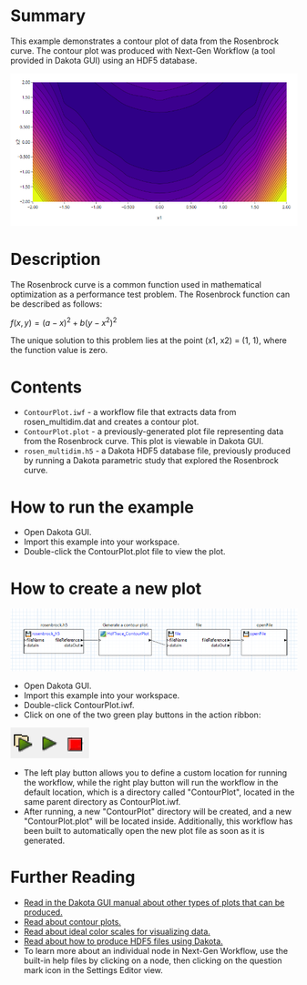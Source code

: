 # Summary

This example demonstrates a contour plot of data from the Rosenbrock curve.  The contour plot was produced with Next-Gen Workflow (a tool provided in Dakota GUI) using an HDF5 database.

![alt text](img/contour_plot.png "Example plot")
 
# Description

The Rosenbrock curve is a common function used in mathematical optimization as a performance test problem.  The Rosenbrock function can be described as follows:

$` f(x,y) = (a-x)^2 + b(y-x^2)^2 `$

The unique solution to this problem lies at the point (x1, x2) = (1, 1), where the function value is zero.

# Contents

- `ContourPlot.iwf` - a workflow file that extracts data from rosen_multidim.dat and creates a contour plot.
- `ContourPlot.plot` - a previously-generated plot file representing data from the Rosenbrock curve.  This plot is viewable in Dakota GUI.
- `rosen_multidim.h5` - a Dakota HDF5 database file, previously produced by running a Dakota parametric study that explored the Rosenbrock curve. 

# How to run the example

- Open Dakota GUI.
- Import this example into your workspace.
- Double-click the ContourPlot.plot file to view the plot.

# How to create a new plot

![alt text](img/workflow.png "The workflow")

- Open Dakota GUI.
- Import this example into your workspace.
- Double-click ContourPlot.iwf.
- Click on one of the two green play buttons in the action ribbon:

![alt text](img/workflowActions.png "Workflow actions")

- The left play button allows you to define a custom location for running the workflow, while the right play button will run the workflow in the default location, which is a directory called "ContourPlot", located in the same parent directory as ContourPlot.iwf.
- After running, a new "ContourPlot" directory will be created, and a new "ContourPlot.plot" will be located inside.  Additionally, this workflow has been built to automatically open the new plot file as soon as it is generated.

# Further Reading

- [Read in the Dakota GUI manual about other types of plots that can be produced.](https://dakota.sandia.gov/content/chartreuse-1)
- [Read about contour plots.](https://en.wikipedia.org/wiki/Contour_line)
- [Read about ideal color scales for visualizing data.](http://www.kennethmoreland.com/color-advice/)
- [Read about how to produce HDF5 files using Dakota.](https://dakota.sandia.gov/content/hdf-0)
- To learn more about an individual node in Next-Gen Workflow, use the built-in help files by clicking on a node, then clicking on the question mark icon in the Settings Editor view.